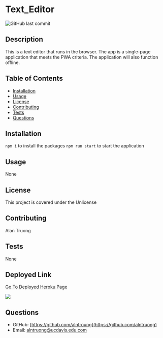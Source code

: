 # Text_Editor

![GitHub last commit](https://img.shields.io/github/last-commit/alntruong/text_editor)

## Description
This is a text editor that runs in the browser. The app is a single-page application that meets the PWA criteria. The application will also function offline.

## Table of Contents
- [Installation](#Installation)
- [Usage](#Usage)
- [License](#License)
- [Contributing](#Contributing)
- [Tests](#Test-Instructions)
- [Questions](#Questions)

## Installation
```npm i``` to install the packages ```npm run start``` to start the application

## Usage
None

## License
This project is covered under the Unlicense

## Contributing
Alan Truong

## Tests
None

## Deployed Link

<a href="https://rocky-brook-49335.herokuapp.com"> Go To Deployed Heroku Page</a>

<img src="https://user-images.githubusercontent.com/91640571/150655156-91b7c956-e3d3-4fa2-addb-a9820b0b672e.png">


## Questions
- GitHub: [https://github.com/alntroung](https://github.com/alntruong)
- Email: [alntruong@ucdavis.edu.com](alntruong@ucdavis.edu)

